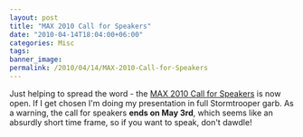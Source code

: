 ```yaml
---
layout: post
title: "MAX 2010 Call for Speakers"
date: "2010-04-14T18:04:00+06:00"
categories: Misc 
tags: 
banner_image: 
permalink: /2010/04/14/MAX-2010-Call-for-Speakers
---
```


Just helping to spread the word - the <a href="http://max.adobe.com/call_for_speakers/">MAX 2010 Call for Speakers</a> is now open. If I get chosen I'm doing my presentation in full Stormtrooper garb. As a warning, the call for speakers <b>ends on May 3rd</b>, which seems like an absurdly short time frame, so if you want to speak, don't dawdle!